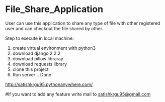# File_Share_Application

User can use this application to share any type of file with other registered user and can checkout the file shared by other.


Step to execute in local machine:
1. create virtual environment with python3
2. download django 2.2.2
3. download pillow libraray
4. download requests library
5. clone this project 
6. Run server .. Done


http://satishkrgu95.pythonanywhere.com/

#If you want to add any feature write mail to satishkrgu95@gmail.com
